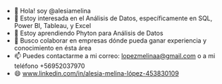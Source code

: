 - 👋 Hola! soy @alesiamelina
- 👀 Estoy interesada en el Análisis de Datos, específicamente en SQL, Power BI, Tableau, y Excel
- 🌱 Estoy aprendiendo Phyton para Análisis de Datos
- 💞️ Busco colaborar en empresas dónde pueda ganar experiencia y conocimiento en ésta área
- 📫 Puedes contactarme a mi correo: lopezmelinaa@gmail.com o a mi teléfono +56952037970
- 😄 www.linkedin.com/in/alesia-melina-lópez-453830109
  

<!---
alesiamelina/alesiamelina is a ✨ special ✨ repository because its `README.md` (this file) appears on your GitHub profile.
You can click the Preview link to take a look at your changes.
--->
